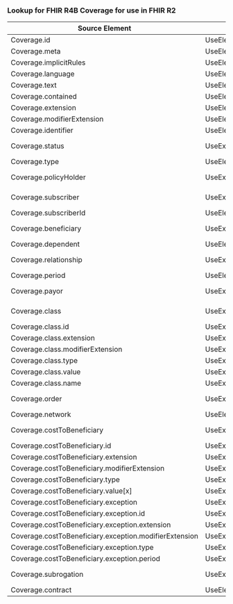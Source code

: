 ### Lookup for FHIR R4B Coverage for use in FHIR R2

| Source Element | Usage | Target |
| -------------- | ----- | ------ |
| Coverage.id | UseElementSameName | Coverage.id |
| Coverage.meta | UseElementSameName | Coverage.meta |
| Coverage.implicitRules | UseElementSameName | Coverage.implicitRules |
| Coverage.language | UseElementSameName | Coverage.language |
| Coverage.text | UseElementSameName | Coverage.text |
| Coverage.contained | UseElementSameName | Coverage.contained |
| Coverage.extension | UseElementSameName | Coverage.extension |
| Coverage.modifierExtension | UseElementSameName | Coverage.modifierExtension |
| Coverage.identifier | UseElementSameName | Coverage.bin |
| Coverage.status | UseExtension | http://hl7.org/fhir/4.3/StructureDefinition/extension-Coverage.status |
| Coverage.type | UseElementSameName | Coverage.type |
| Coverage.policyHolder | UseExtension | http://hl7.org/fhir/4.3/StructureDefinition/extension-Coverage.policyHolder |
| Coverage.subscriber | UseExtension | http://hl7.org/fhir/4.3/StructureDefinition/extension-Coverage.subscriber |
| Coverage.subscriberId | UseElementSameName | Coverage.subscriberId |
| Coverage.beneficiary | UseExtension | http://hl7.org/fhir/4.3/StructureDefinition/extension-Coverage.beneficiary |
| Coverage.dependent | UseElementSameName | Coverage.dependent |
| Coverage.relationship | UseExtension | http://hl7.org/fhir/4.3/StructureDefinition/extension-Coverage.relationship |
| Coverage.period | UseElementSameName | Coverage.period |
| Coverage.payor | UseExtension | http://hl7.org/fhir/4.3/StructureDefinition/extension-Coverage.payor |
| Coverage.class | UseExtension | http://hl7.org/fhir/4.3/StructureDefinition/extension-Coverage.class |
| Coverage.class.id | UseExtensionFromAncestor | - |
| Coverage.class.extension | UseExtensionFromAncestor | - |
| Coverage.class.modifierExtension | UseExtensionFromAncestor | - |
| Coverage.class.type | UseExtensionFromAncestor | - |
| Coverage.class.value | UseExtensionFromAncestor | - |
| Coverage.class.name | UseExtensionFromAncestor | - |
| Coverage.order | UseExtension | http://hl7.org/fhir/4.3/StructureDefinition/extension-Coverage.order |
| Coverage.network | UseElementSameName | Coverage.network |
| Coverage.costToBeneficiary | UseExtension | http://hl7.org/fhir/4.3/StructureDefinition/extension-Coverage.costToBeneficiary |
| Coverage.costToBeneficiary.id | UseExtensionFromAncestor | - |
| Coverage.costToBeneficiary.extension | UseExtensionFromAncestor | - |
| Coverage.costToBeneficiary.modifierExtension | UseExtensionFromAncestor | - |
| Coverage.costToBeneficiary.type | UseExtensionFromAncestor | - |
| Coverage.costToBeneficiary.value[x] | UseExtensionFromAncestor | - |
| Coverage.costToBeneficiary.exception | UseExtensionFromAncestor | - |
| Coverage.costToBeneficiary.exception.id | UseExtensionFromAncestor | - |
| Coverage.costToBeneficiary.exception.extension | UseExtensionFromAncestor | - |
| Coverage.costToBeneficiary.exception.modifierExtension | UseExtensionFromAncestor | - |
| Coverage.costToBeneficiary.exception.type | UseExtensionFromAncestor | - |
| Coverage.costToBeneficiary.exception.period | UseExtensionFromAncestor | - |
| Coverage.subrogation | UseExtension | http://hl7.org/fhir/4.3/StructureDefinition/extension-Coverage.subrogation |
| Coverage.contract | UseElementSameName | Coverage.contract |
